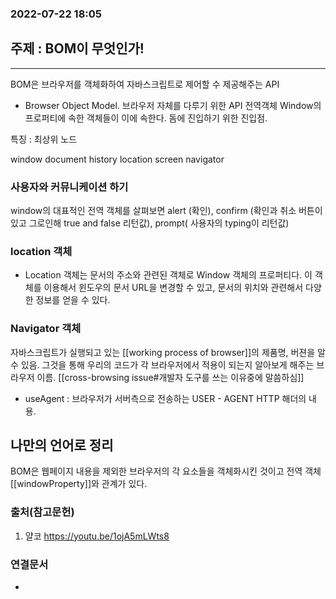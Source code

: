  ### 2022-07-22 18:05  

## 주제 : BOM이 무엇인가!
----

BOM은 브라우저를 객체화하여 자바스크립트로 제어할 수 제공해주는 API 

- Browser Object Model. 브라우저 자체를 다루기 위한 API 전역객체 Window의 프로퍼티에 속한 객체들이 이에 속한다. 돔에 진입하기 위한 진입점.

특징 : 최상위 노드 

window
document
history
location
screen
navigator



### 사용자와 커뮤니케이션 하기 
window의 대표적인 전역 객체를 살펴보면 alert (확인), confirm (확인과 취소 버튼이 있고 그로인해 true and false 리턴값), prompt( 사용자의 typing이 리턴값)

### location 객체
- Location 객체는 문서의 주소와 관련된 객체로 Window 객체의 프로퍼티다. 이 객체를 이용해서 윈도우의 문서 URL을 변경할 수 있고, 문서의 위치와 관련해서 다양한 정보를 얻을 수 있다.


### Navigator 객체
자바스크립트가 실행되고 있는 [[working process of browser]]의 제품명, 버젼을 알 수 있음. 그것을 통해 우리의 코드가 각 브라우저에서 적용이 되는지 알아보게 해주는 브라우저 이름. 
[[cross-browsing issue#개발자 도구를 쓰는 이유중에 말씀하심]]


- useAgent : 브라우저가 서버측으로 전송하는 USER - AGENT HTTP 해더의 내용.



## 나만의 언어로 정리
BOM은 웹페이지 내용을 제외한 브라우저의 각 요소들을 객체화시킨 것이고 전역 객체 [[windowProperty]]와 관계가 있다.


### 출처(참고문헌)
1. 얄코 https://youtu.be/1ojA5mLWts8
### 연결문서
- 
